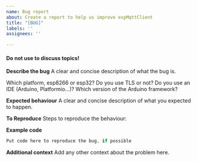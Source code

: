 ```yaml
---
name: Bug report
about: Create a report to help us improve espMqttClient
title: "[BUG]"
labels: ''
assignees: ''

---
```


#### Do not use to discuss topics! 

**Describe the bug**
A clear and concise description of what the bug is.

Which platform, esp8266 or esp32?
Do you use TLS or not?
Do you use an IDE (Arduino, Platformio...)?
Which version of the Arduino framework?

**Expected behaviour**
A clear and concise description of what you expected to happen.

**To Reproduce**
Steps to reproduce the behaviour:

**Example code**
```cpp
Put code here to reproduce the bug, if possible
```

**Additional context**
Add any other context about the problem here.
